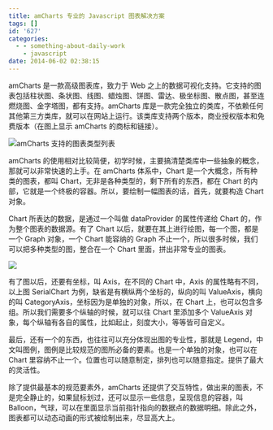 ```yaml
---
title: amCharts 专业的 Javascript 图表解决方案
tags: []
id: '627'
categories:
  - - something-about-daily-work
    - javascript
date: 2014-06-02 02:38:15
---
```


amCharts 是一款高级图表库，致力于 Web 之上的数据可视化支持。它支持的图表包括柱状图、条状图、线图、蜡烛图、饼图、雷达、极坐标图、散点图，甚至连燃烧图、金字塔图，都有支持。amCharts 库是一款完全独立的类库，不依赖任何其他第三方类库，就可以在网站上运行。该类库支持两个版本，商业授权版本和免费版本（在图上显示 amCharts 的商标和链接）。

![amCharts 支持的图表类型列表](https://www.evernote.com/shard/s44/sh/2cdb51c9-6bc5-468b-8957-135eec13b7e8/806a0aebc89de88794fd06a103eab528/deep/0/JavaScript-Charts-and-Maps-Demos---amCharts.png "amCharts 支持的图表类型列表")

amCharts 的使用相对比较简便，初学时候，主要搞清楚类库中一些抽象的概念，那就可以非常快速的上手。在 amCharts 体系中，Chart 是一个大概念，所有种类的图表，都叫 Chart，无非是各种类型的，剩下所有的东西，都在 Chart 的内部，它就是一个终极的容器。所以，要绘制一幅图表的话，首先，就要构造 Chart 对象。

Chart 所表达的数据，是通过一个叫做 dataProvider 的属性传递给 Chart 的，作为整个图表的数据源。有了 Chart 以后，就要在其上进行绘图，每一个图，都是一个 Graph 对象，一个 Chart 能容纳的 Graph 不止一个，所以很多时候，我们可以把多种类型的图，整合在一个 Chart 里面，拼出非常专业的图表。

![](https://www.evernote.com/shard/s44/sh/d03563ae-383d-41ed-8379-7e6342096075/1f73778cc575e398b21b57050c3ce786/deep/0/Stacked-Column-Chart-demo---amCharts.png)

有了图以后，还要有坐标，叫 Axis，在不同的 Chart 中，Axis 的属性略有不同，以上图 SerialChart 为例，缺省是有横纵两个坐标的，纵向的叫 ValueAxis，横向的叫 CategoryAxis，坐标因为是单独的对象，所以，在 Chart 上，也可以包含多组。所以我们需要多个纵轴的时候，就可以往 Chart 里添加多个 ValueAxis 对象，每个纵轴有各自的属性，比如起止，刻度大小，等等皆可自定义。

最后，还有一个的东西，也往往可以充分体现出图的专业性，那就是 Legend，中文叫图例，图例是比较规范的图所必备的要素。也是一个单独的对象，也可以在 Chart 里容纳不止一个。位置也可以随意制定，排列也可以随意指定。提供了最大的灵活性。

除了提供最基本的规范要素外，amCharts 还提供了交互特性，做出来的图表，不是完全静止的，如果鼠标划过，还可以显示一些信息，呈现信息的容器，叫 Balloon，气球，可以在里面显示当前指针指向的数据点的数据明细。除此之外，图表都可以动态动画的形式被绘制出来，尽显高大上。